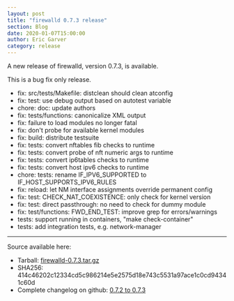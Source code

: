 ```yaml
---
layout: post
title: "firewalld 0.7.3 release"
section: Blog
date: 2020-01-07T15:00:00
author: Eric Garver
category: release
---
```


A new release of firewalld, version 0.7.3, is available.

This is a bug fix only release.

- fix: src/tests/Makefile: distclean should clean atconfig
- fix: test: use debug output based on autotest variable
- chore: doc: update authors
- fix: tests/functions: canonicalize XML output
- fix: failure to load modules no longer fatal
- fix: don't probe for available kernel modules
- fix: build: distribute testsuite
- fix: tests: convert nftables fib checks to runtime
- fix: tests: convert probe of nft numeric args to runtime
- fix: tests: convert ip6tables checks to runtime
- fix: tests: convert host ipv6 checks to runtime
- chore: tests: rename IF_IPV6_SUPPORTED to IF_HOST_SUPPORTS_IPV6_RULES
- fix: reload: let NM interface assignments override permanent config
- fix: test: CHECK_NAT_COEXISTENCE: only check for kernel version
- fix: test: direct passthrough: no need to check for dummy module
- fix: test/functions: FWD_END_TEST: improve grep for errors/warnings
- tests: support running in containers, "make check-container"
- tests: add integration tests, e.g. network-manager

-----

Source available here:

 * Tarball: [firewalld-0.7.3.tar.gz](https://github.com/firewalld/firewalld/releases/download/v0.7.3/firewalld-0.7.3.tar.gz)
 * SHA256: 414c46202c12334cd5c986214e5e2575d18e743c5531a97ace1c0cd94341c60d
 * Complete changelog on github: [0.7.2 to 0.7.3](https://github.com/firewalld/firewalld/compare/v0.7.2...v0.7.3)
